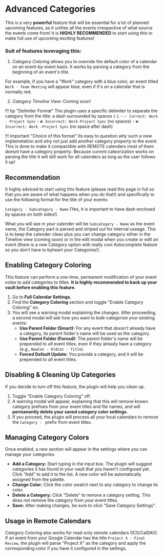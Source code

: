 # Advanced Categories


This is a very **powerful** feature that will be essential for a lot of planned upcoming features, as it unifies all the events irrespective of what source the events come from! It is **HIGHLY RECOMMENDED** to start using this to make full use of upcoming exciting features!

### Suit of features leveraging this:
1. *Category Coloring* allows you to override the default color of a calendar on an event-by-event basis. It works by parsing a category from the beginning of an event's title.


For example, if you have a "Work" category with a blue color, an event titled `Work - Team Meeting` will appear blue, even if it's on a calendar that is normally red.


2. *Category Timeline View*: Coming soon!



!!! tip "Delimiter Format"
    The plugin uses a specific delimiter to separate the category from the title: a dash surrounded by spaces (` - `).
    - `✅ Correct: Work - Project Sync`
    - `❌ Incorrect: Work-Project Sync` (no spaces)
    - `❌ Incorrect: Work -Project Sync` (no space after dash)

!!! important "Choice of this format"
    Its easy to question why such a view implemetation and why not just add another category property to the event. This is done to make it compactible with REMOTE calenders most of them doesnt have a category property. Because current cateorization works on parsing the title it will still work for all calenders as long as the user follows it up! 

## Recommendation

It highly adviced to start using this feature (please read this page in full so that you are aware of what happens when you do that!) and specifically to use the following format for the title of your events: 

`Category - Subcategory - Name` (Yes, it is important to have dash enclosed by spaces on both sides!). 

What you will see in your calender will be `Subcategory - Name` as the event name, the Category part is parsed and striped out for internal useage. This is to keep the calender clean plus you can change category either in the Timeline view (coming soon) or in the edit modal when you create or edit an event (there is a new Category option with really cool Autocomplete feature so you don't have to byheart your Categories!).

## Enabling Category Coloring

This feature can perform a one-time, permanent modification of your event notes to add categories to titles. **It is highly recommended to back up your vault before enabling this feature.**

1.  Go to **Full Calendar Settings**.
2.  Find the **Category Coloring** section and toggle "Enable Category Coloring" on.
3.  You will see a warning modal explaining the changes. After proceeding, a second modal will ask how you want to bulk-categorize your existing events:
    -   **Use Parent Folder (Smart):** For any event that *doesn't* already have a category, its parent folder's name will be used as the category.
    -   **Use Parent Folder (Forced):** The parent folder's name will be prepended to *all* event titles, even if they already have a category (e.g., `NewCat - OldCat - Title`).
    -   **Forced Default Update:** You provide a category, and it will be prepended to *all* event titles.

<!-- TODO: Add GIF of new enable categories flow with both modals -->

## Disabling & Cleaning Up Categories

If you decide to turn off this feature, the plugin will help you clean up.

1.  Toggle "Enable Category Coloring" off.
2.  A warning modal will appear, explaining that this will remove known category prefixes from your event titles and file names, and will **permanently delete your saved category color settings.**
3.  If you proceed, the plugin will process all your local calendars to remove the `Category - ` prefix from event titles.

## Managing Category Colors

Once enabled, a new section will appear in the settings where you can manage your categories.

-   **Add a Category:** Start typing in the input box. The plugin will suggest categories it has found in your vault that you haven't configured yet. Click "Add" to add it to the list. A new color will be automatically assigned from the palette.
-   **Change Color:** Click the color swatch next to any category to change its color.
-   **Delete a Category:** Click "Delete" to remove a category setting. This does not remove the category from your event titles.
-   **Save:** After making changes, be sure to click "Save Category Settings".

<!-- TODO: Add GIF of new manage categories UI with autocomplete -->

## Usage in Remote Calendars

Category Coloring also works for read-only remote calendars (ICS/CalDAV). If an event from your Google Calendar has the title `Project X - Final Review`, the plugin will parse "Project X" as the category and apply the corresponding color if you have it configured in the settings.